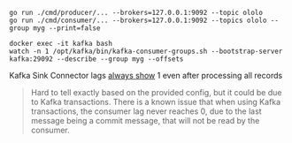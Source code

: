 ```
go run ./cmd/producer/... --brokers=127.0.0.1:9092 --topic ololo
go run ./cmd/consumer/... --brokers=127.0.0.1:9092 --topics ololo --group myg --print=false

docker exec -it kafka bash
watch -n 1 /opt/kafka/bin/kafka-consumer-groups.sh --bootstrap-server kafka:29092 --describe --group myg --offsets
```

Kafka Sink Connector lags [always show](https://stackoverflow.com/questions/75794506/kafka-sink-connector-lags-always-show-1-even-after-processing-all-records) 1 even after processing all records
> Hard to tell exactly based on the provided config, but it could be due to Kafka transactions. There is a known issue that when using Kafka transactions, the consumer lag never reaches 0, due to the last message being a commit message, that will not be read by the consumer.

